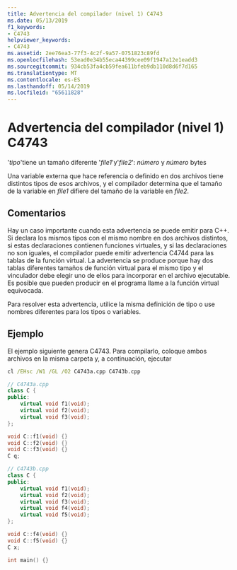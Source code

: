 ```yaml
---
title: Advertencia del compilador (nivel 1) C4743
ms.date: 05/13/2019
f1_keywords:
- C4743
helpviewer_keywords:
- C4743
ms.assetid: 2ee76ea3-77f3-4c2f-9a57-0751823c89fd
ms.openlocfilehash: 53ead0e34b55eca44399cee09f1947a12e1eadd3
ms.sourcegitcommit: 934cb53fa4cb59fea611bfeb9db110d8d6f7d165
ms.translationtype: MT
ms.contentlocale: es-ES
ms.lasthandoff: 05/14/2019
ms.locfileid: "65611828"
---
```

# <a name="compiler-warning-level-1-c4743"></a>Advertencia del compilador (nivel 1) C4743

'*tipo*'tiene un tamaño diferente '*file1*'y'*file2*': *número* y *número* bytes

Una variable externa que hace referencia o definido en dos archivos tiene distintos tipos de esos archivos, y el compilador determina que el tamaño de la variable en *file1* difiere del tamaño de la variable en *file2*.

## <a name="remarks"></a>Comentarios

Hay un caso importante cuando esta advertencia se puede emitir para C++. Si declara los mismos tipos con el mismo nombre en dos archivos distintos, si estas declaraciones contienen funciones virtuales, y si las declaraciones no son iguales, el compilador puede emitir advertencia C4744 para las tablas de la función virtual. La advertencia se produce porque hay dos tablas diferentes tamaños de función virtual para el mismo tipo y el vinculador debe elegir uno de ellos para incorporar en el archivo ejecutable.  Es posible que pueden producir en el programa llame a la función virtual equivocada.

Para resolver esta advertencia, utilice la misma definición de tipo o use nombres diferentes para los tipos o variables.

## <a name="example"></a>Ejemplo

El ejemplo siguiente genera C4743. Para compilarlo, coloque ambos archivos en la misma carpeta y, a continuación, ejecutar  

```cmd
cl /EHsc /W1 /GL /O2 C4743a.cpp C4743b.cpp
```

```cpp
// C4743a.cpp
class C {
public:
    virtual void f1(void);
    virtual void f2(void);
    virtual void f3(void);
};

void C::f1(void) {}
void C::f2(void) {}
void C::f3(void) {}
C q;
```

```cpp
// C4743b.cpp
class C {
public:
    virtual void f1(void);
    virtual void f2(void);
    virtual void f3(void);
    virtual void f4(void);
    virtual void f5(void);
};

void C::f4(void) {}
void C::f5(void) {}
C x;

int main() {}
```
